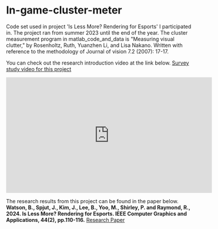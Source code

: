 # In-game-cluster-meter
Code set used in project 'Is Less More? Rendering for Esports' I participated in.
The project ran from summer 2023 until the end of the year.
The cluster measurement program in matlab_code_and_data is "Measuring visual clutter," by Rosenholtz, Ruth, Yuanzhen Li, and Lisa Nakano. Written with reference to the methodology of Journal of vision 7.2 (2007): 17-17.

You can check out the research introduction video at the link below.
[Survey study video for this project](https://www.youtube.com/watch?v=0iJd4jO5d98)

<iframe width="560" height="315" src="https://www.youtube.com/embed/0iJd4jO5d98" frameborder="0" allow="accelerometer; autoplay; encrypted-media; gyroscope; picture-in-picture" allowfullscreen></iframe>

The research results from this project can be found in the paper below.
__Watson, B., Spjut, J., Kim, J., Lee, B., Yoo, M., Shirley, P. and Raymond, R., 2024. Is Less More? Rendering for Esports. IEEE Computer Graphics and Applications, 44(2), pp.110-116.__
[Research Paper](https://www.computer.org/csdl/magazine/cg/2024/02/10478358/1VCTUdR2bQs)

